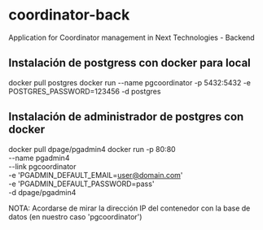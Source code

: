 # coordinator-back

Application for Coordinator management in Next Technologies - Backend

## Instalación de postgress con docker para local

docker pull postgres
docker run --name pgcoordinator -p 5432:5432 -e POSTGRES_PASSWORD=123456 -d postgres

## Instalación de administrador de postgres con docker

docker pull dpage/pgadmin4
docker run -p 80:80 \
 --name pgadmin4 \
 --link pgcoordinator \
 -e 'PGADMIN_DEFAULT_EMAIL=user@domain.com' \
 -e 'PGADMIN_DEFAULT_PASSWORD=pass' \
 -d dpage/pgadmin4

NOTA: Acordarse de mirar la dirección IP del contenedor con la base de datos (en nuestro caso 'pgcoordinator')
